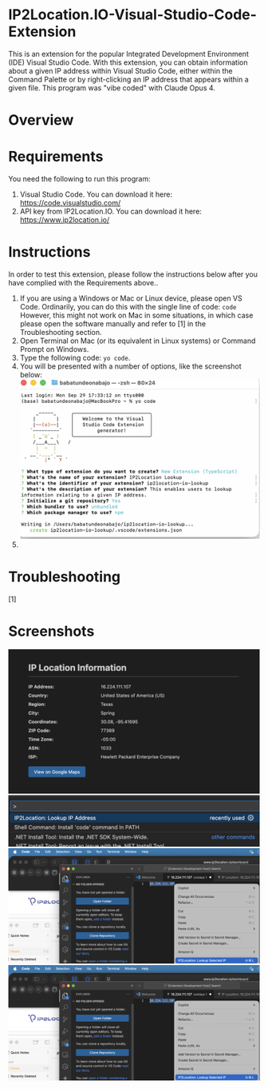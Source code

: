 # IP2Location.IO-Visual-Studio-Code-Extension
This is an extension for the popular Integrated Development Environment (IDE) Visual Studio Code. With this extension, you can obtain information about a given IP address within Visual Studio Code, either within the Command Palette or by right-clicking an IP address that appears within a given file. This program was "vibe coded" with Claude Opus 4.

# Overview

# Requirements
You need the following to run this program:

1. Visual Studio Code. You can download it here: https://code.visualstudio.com/ 
2. API key from IP2Location.IO. You can download it here: https://www.ip2location.io/

# Instructions
In order to test this extension, please follow the instructions below after you have complied with the Requirements above..

1. If you are using a Windows or Mac or Linux device, please open VS Code. Ordinarily, you can do this with the single line of code:
`code`
However, this might not work on Mac in some situations, in which case please open the software manually and refer to [1] in the Troubleshooting section.
2. Open Terminal on Mac (or its equivalent in Linux systems) or Command Prompt on Windows.
3. Type the following code: `yo code`.
4. You will be presented with a number of options, like the screenshot below:
![Screenshot](https://github.com/BabatundeOnabajo/IP2Location.IO-Visual-Studio-Code-Extension/blob/main/Screenshot%202025-09-29%20at%2019.08.59.png)
5. 

# Troubleshooting
[1] 

# Screenshots
![Screenshot](https://github.com/BabatundeOnabajo/IP2Location.IO-Visual-Studio-Code-Extension/blob/main/Screenshot%202025-09-29%20at%2018.39.13.png)
![Screenshot](https://github.com/BabatundeOnabajo/IP2Location.IO-Visual-Studio-Code-Extension/blob/main/Screenshot%202025-09-29%20at%2018.39.34.png)
![Screenshot](https://github.com/BabatundeOnabajo/IP2Location.IO-Visual-Studio-Code-Extension/blob/main/Screenshot%202025-09-29%20at%2018.40.20%201.png)
![Screenshot](https://github.com/BabatundeOnabajo/IP2Location.IO-Visual-Studio-Code-Extension/blob/main/Screenshot%202025-09-29%20at%2018.40.20.png)
